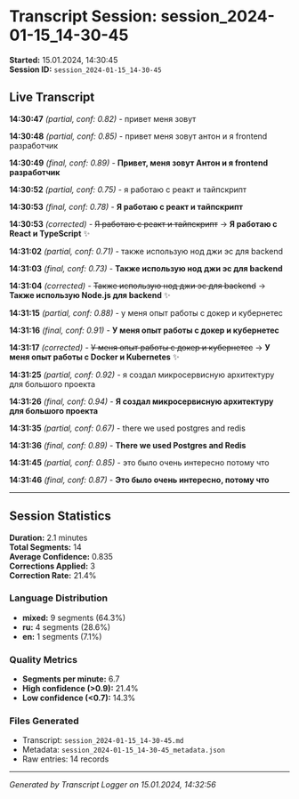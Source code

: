 # Transcript Session: session_2024-01-15_14-30-45

**Started:** 15.01.2024, 14:30:45  
**Session ID:** `session_2024-01-15_14-30-45`

## Live Transcript

**14:30:47** *(partial, conf: 0.82)* - привет меня зовут

**14:30:48** *(partial, conf: 0.85)* - привет меня зовут антон и я frontend разработчик

**14:30:49** *(final, conf: 0.89)* - **Привет, меня зовут Антон и я frontend разработчик**

**14:30:52** *(partial, conf: 0.75)* - я работаю с реакт и тайпскрипт

**14:30:53** *(final, conf: 0.78)* - **Я работаю с реакт и тайпскрипт**

**14:30:53** *(corrected)* - ~~Я работаю с реакт и тайпскрипт~~ → **Я работаю с React и TypeScript** ✨

**14:31:02** *(partial, conf: 0.71)* - также использую нод джи эс для backend

**14:31:03** *(final, conf: 0.73)* - **Также использую нод джи эс для backend**

**14:31:04** *(corrected)* - ~~Также использую нод джи эс для backend~~ → **Также использую Node.js для backend** ✨

**14:31:15** *(partial, conf: 0.88)* - у меня опыт работы с докер и кубернетес

**14:31:16** *(final, conf: 0.91)* - **У меня опыт работы с докер и кубернетес**

**14:31:17** *(corrected)* - ~~У меня опыт работы с докер и кубернетес~~ → **У меня опыт работы с Docker и Kubernetes** ✨

**14:31:25** *(partial, conf: 0.92)* - я создал микросервисную архитектуру для большого проекта

**14:31:26** *(final, conf: 0.94)* - **Я создал микросервисную архитектуру для большого проекта**

**14:31:35** *(partial, conf: 0.67)* - there we used postgres and redis

**14:31:36** *(final, conf: 0.89)* - **There we used Postgres and Redis**

**14:31:45** *(partial, conf: 0.85)* - это было очень интересно потому что

**14:31:46** *(final, conf: 0.87)* - **Это было очень интересно, потому что**

---

## Session Statistics

**Duration:** 2.1 minutes  
**Total Segments:** 14  
**Average Confidence:** 0.835  
**Corrections Applied:** 3  
**Correction Rate:** 21.4%

### Language Distribution
- **mixed:** 9 segments (64.3%)
- **ru:** 4 segments (28.6%)
- **en:** 1 segments (7.1%)

### Quality Metrics
- **Segments per minute:** 6.7
- **High confidence (>0.9):** 21.4%
- **Low confidence (<0.7):** 14.3%

### Files Generated
- Transcript: `session_2024-01-15_14-30-45.md`
- Metadata: `session_2024-01-15_14-30-45_metadata.json`
- Raw entries: 14 records

---
*Generated by Transcript Logger on 15.01.2024, 14:32:56*

